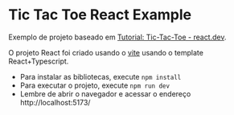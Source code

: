 # Tic Tac Toe React Example

Exemplo de projeto baseado em [Tutorial: Tic-Tac-Toe - react.dev](https://react.dev/learn/tutorial-tic-tac-toe).

O projeto React foi criado usando o [vite](https://vitejs.dev/) usando o template React+Typescript.

- Para instalar as bibliotecas, execute `npm install`
- Para executar o projeto, execute `npm run dev`
- Lembre de abrir o navegador e acessar o endereço http://localhost:5173/